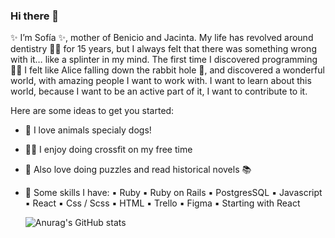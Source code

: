 ### Hi there 👋

✨ I’m Sofía ✨, mother of Benicio and Jacinta. My life has revolved around dentistry 	👩‍⚕️ for 15 years, but I always felt that there was something wrong with it… like a splinter in my mind. The first time I discovered programming 👩‍💻 I felt like Alice falling down the rabbit hole 🐇, and discovered a wonderful world, with amazing people I want to work with. I want to learn about this world, because I want to be an active part of it, I want to contribute to it.

 Here are some ideas to get you started:

- 🐶 I love animals specialy dogs!
- 🏋️‍♀️ I enjoy doing crossfit on my free time
- 🥰 Also love doing puzzles and read historical novels 📚	

- 💬 Some skills I have: 
      ▪️ Ruby
      ▪️ Ruby on Rails
      ▪️ PostgresSQL
      ▪️ Javascript
      ▪️ React
      ▪️ Css / Scss
      ▪️ HTML
      ▪️ Trello
      ▪️ Figma
      ▪️ Starting with React
      
      
    ![Anurag's GitHub stats](https://github-readme-stats.vercel.app/api?sofilarrea=anuraghazra&show_icons=true&theme=radical)
      
      
